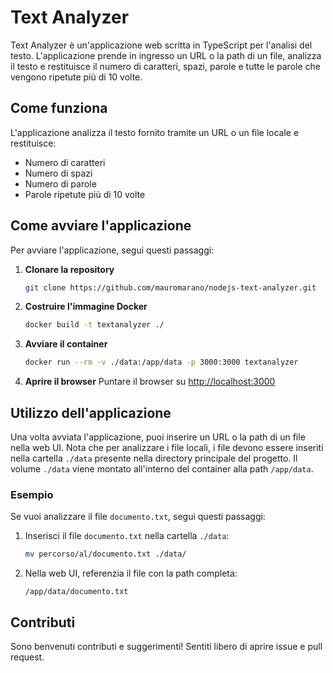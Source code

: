 # Text Analyzer

Text Analyzer è un'applicazione web scritta in TypeScript  per l'analisi del testo. L'applicazione prende in ingresso un URL o la path di un file, analizza il testo e restituisce il numero di caratteri, spazi, parole e tutte le parole che vengono ripetute più di 10 volte.

## Come funziona

L'applicazione analizza il testo fornito tramite un URL o un file locale e restituisce:
- Numero di caratteri
- Numero di spazi
- Numero di parole
- Parole ripetute più di 10 volte

## Come avviare l'applicazione

Per avviare l'applicazione, segui questi passaggi:

1. **Clonare la repository**
   ```bash
   git clone https://github.com/mauromarano/nodejs-text-analyzer.git
   ```

2. **Costruire l'immagine Docker**
   ```bash
   docker build -t textanalyzer ./
   ```

3. **Avviare il container**
   ```bash
   docker run --rm -v ./data:/app/data -p 3000:3000 textanalyzer
   ```

4. **Aprire il browser**
   Puntare il browser su [http://localhost:3000](http://localhost:3000)

## Utilizzo dell'applicazione

Una volta avviata l'applicazione, puoi inserire un URL o la path di un file nella web UI. Nota che per analizzare i file locali, i file devono essere inseriti nella cartella `./data` presente nella directory principale del progetto. Il volume `./data` viene montato all'interno del container alla path `/app/data`.

### Esempio

Se vuoi analizzare il file `documento.txt`, segui questi passaggi:

1. Inserisci il file `documento.txt` nella cartella `./data`:
   ```bash
   mv percorso/al/documento.txt ./data/
   ```

2. Nella web UI, referenzia il file con la path completa:
   ```
   /app/data/documento.txt
   ```



## Contributi

Sono benvenuti contributi e suggerimenti! Sentiti libero di aprire issue e pull request.

